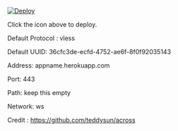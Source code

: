 [![Deploy](https://www.herokucdn.com/deploy/button.png)](https://dashboard.heroku.com/new?template=https://github.com/dsidfh/tyuwrt)

Click the icon above to deploy.

Default Protocol : vless

Default UUID: 36cfc3de-ecfd-4752-ae6f-8f0f92035143

Address: appname.herokuapp.com

Port: 443

Path: keep this empty

Network: ws

Credit : https://github.com/teddysun/across
